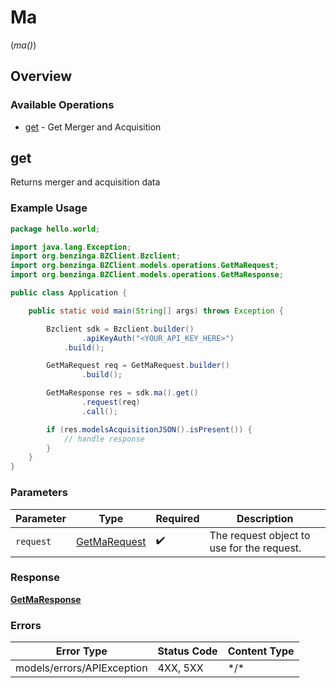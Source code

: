 # Ma
(*ma()*)

## Overview

### Available Operations

* [get](#get) - Get Merger and Acquisition

## get

Returns merger and acquisition data

### Example Usage

```java
package hello.world;

import java.lang.Exception;
import org.benzinga.BZClient.Bzclient;
import org.benzinga.BZClient.models.operations.GetMaRequest;
import org.benzinga.BZClient.models.operations.GetMaResponse;

public class Application {

    public static void main(String[] args) throws Exception {

        Bzclient sdk = Bzclient.builder()
                .apiKeyAuth("<YOUR_API_KEY_HERE>")
            .build();

        GetMaRequest req = GetMaRequest.builder()
                .build();

        GetMaResponse res = sdk.ma().get()
                .request(req)
                .call();

        if (res.modelsAcquisitionJSON().isPresent()) {
            // handle response
        }
    }
}
```

### Parameters

| Parameter                                               | Type                                                    | Required                                                | Description                                             |
| ------------------------------------------------------- | ------------------------------------------------------- | ------------------------------------------------------- | ------------------------------------------------------- |
| `request`                                               | [GetMaRequest](../../models/operations/GetMaRequest.md) | :heavy_check_mark:                                      | The request object to use for the request.              |

### Response

**[GetMaResponse](../../models/operations/GetMaResponse.md)**

### Errors

| Error Type                 | Status Code                | Content Type               |
| -------------------------- | -------------------------- | -------------------------- |
| models/errors/APIException | 4XX, 5XX                   | \*/\*                      |